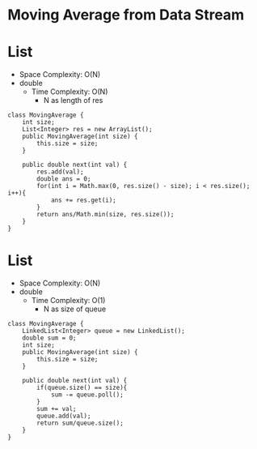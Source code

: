 # Moving Average from Data Stream

# List

- Space Complexity: O(N)
- double
  - Time Complexity: O(N)
    - N as length of res

```
class MovingAverage {
    int size;
    List<Integer> res = new ArrayList();
    public MovingAverage(int size) {
        this.size = size;
    }

    public double next(int val) {
        res.add(val);
        double ans = 0;
        for(int i = Math.max(0, res.size() - size); i < res.size(); i++){
            ans += res.get(i);
        }
        return ans/Math.min(size, res.size());
    }
}
```

# List

- Space Complexity: O(N)
- double
  - Time Complexity: O(1)
    - N as size of queue

```
class MovingAverage {
    LinkedList<Integer> queue = new LinkedList();
    double sum = 0;
    int size;
    public MovingAverage(int size) {
        this.size = size;
    }

    public double next(int val) {
        if(queue.size() == size){
            sum -= queue.poll();
        }
        sum += val;
        queue.add(val);
        return sum/queue.size();
    }
}
```
